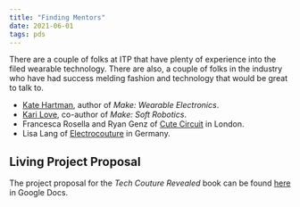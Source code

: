 ```yaml
---
title: "Finding Mentors"
date: 2021-06-01
tags: pds
---
```

There are a couple of folks at ITP that have plenty of experience into the filed wearable technology. There are also, a couple of folks in the industry who have had success melding fashion and technology that would be great to talk to.

* [Kate Hartman](http://www.katehartman.com), author of *Make: Wearable Electronics*.
* [Kari Love](http://www.karimakes.com/about), co-author of *Make: Soft Robotics*.
* Francesca Rosella and Ryan Genz of [Cute Circuit](https://cutecircuit.com) in London.
* Lisa Lang of [Electrocouture](https://elektrocouture.com) in Germany.

## Living Project Proposal
The project proposal for the *Tech Couture Revealed* book can be found [here](https://docs.google.com/document/d/1rTvc6xO0c-Obu2SGkoHCQlyOPrr65PcUO-X1CTN5F7) in Google Docs.